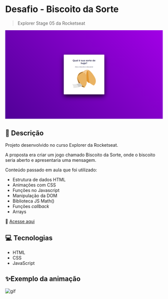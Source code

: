 # Desafio - Biscoito da Sorte

> Explorer Stage 05 da Rocketseat

![preview](./.github/preview.png)

## 📝 Descrição
Projeto desenvolvido no curso Explorer da Rocketseat. 

A proposta era criar um jogo chamado Biscoito da Sorte, onde o biscoito seria aberto e apresentaria uma mensagem.

Conteúdo passado em aula que foi utilizado:
- Estrutura de dados HTML
- Animações com CSS
- Funções no Javascript
- Manipulação da DOM
- Biblioteca JS Math()
- Funções *callback*
- Arrays

🔗 [Acesse aqui]()

## 💻 Tecnologias 
- HTML
- CSS
- JavaScript

## ✨Exemplo da animação

![gif]()
